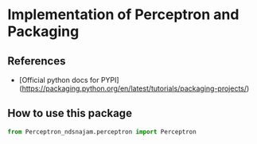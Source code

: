 # Implementation of Perceptron and Packaging

## References

* [Official python docs for PYPI] (https://packaging.python.org/en/latest/tutorials/packaging-projects/)

## How to use this package
```python
from Perceptron_ndsnajam.perceptron import Perceptron
```

